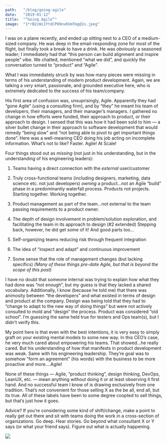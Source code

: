 ```yaml
---
path:	"/blog/going-agile"
date:	"2019-01-12"
title:	"“Going Agile”"
image:	"1*rB2cWi1YtdCP69nvKUmTmg@2x.jpeg"
---
```


I was on a plane recently, and ended up sitting next to a CEO of a medium-sized company. He was deep in the email-responding zone for most of the flight, but finally took a break to have a drink. He was *obviously* a seasoned leader; I immediately had that “this person can build alignment and inspire people” vibe. We chatted, mentioned “what we did”, and quickly the conversation turned to “product” and “Agile”.

What I was immediately struck by was how many pieces were missing in terms of his understanding of modern product development. Again, we are talking a *very* smart, passionate, and grounded executive here, who is extremely dedicated to the success of his team/company.

His first area of confusion was, unsuprisingly, Agile. Apparently they had “gone Agile” (using a consulting firm), and by “they” he meant his team of developers, their managers, and their manager’s managers. I gathered no change in how efforts were funded, their approach to product, or their approach to design. I sensed that this was how it had been sold to him — a silver bullet change in their approach to software development that would remedy “being slow” and “not being able to pivot to get important things done”. Here was a well-meaning CEO doing his job acting on incomplete information. What’s not to like? Faster. Agile! At Scale!

Four things stood out as *missing* (not just in his understanding, but in the understanding of his engineering leaders):

1. Teams having a direct connection with the *external* user/customer
2. Truly cross-functional teams (including designers, marketing, data science etc. not just developers) *owning* a product…not an Agile “build” phase in a predominantly waterfall process. Products not projects. Starting together. Working together.
3. Product management as part of the team…not external to the team passing requirements to a product owner.
4. The depth of design involvement in problem/solution exploration, and facilitating the team in its approach to design (#2 extended)
Stepping back, however, he did get some of it! And good parts too…

1. Self-organizing teams reducing risk through frequent integration
2. The idea of “inspect and adapt” and continuous improvement
3. Some sense that the role of management changes (but lacking specifics)
*(Many of these things pre-date Agile, but that is beyond the scope of this post)*

I have no doubt that someone internal was trying to explain how what they had done was “not enough”, but my guess is that they lacked a shared vocabulary. Additionally, I know (because he told me) that there was animosity between “the developers” and what existed in terms of design and product at the company. Design was being told that they had to “change to adapt to the new way of doing things” but were not actively consulted to mold and “design” the process. Product was considered “old school”. I’m guessing the same held true for testers and Ops team(s), but I didn’t verify this.

My point here is that even with the best intentions, it is very easy to simply graft on your existing mental models to some new way. In this CEO’s case, he very much cared about empowering his teams. That showed…he really cared. But his understanding of how that manifests in product development was weak. Same with his engineering leadership. They’re goal was to somehow “form an agreement” (his words) with the business to be more proactive and more….Agile!

None of these things — Agile, “product thinking”, design thinking, DevOps, LeanUX, etc. — mean anything without doing it or at least observing it first hand. And no successful team I know of is drawing exclusively from one tradition. That’s not convenient for those selling X as the be all, end all, but its true. All of these labels have been to some degree coopted to sell things, but that’s just how it goes.

Advice? If you’re considering some kind of shift/change, make a point to really get out there and sit with teams doing the work in a cross-section of organizations. Go deep. Hear stories. Go beyond what consultant X or Y says (or what your friend says). Figure out what is actually happening.

![](/images/1*rB2cWi1YtdCP69nvKUmTmg@2x.jpeg)